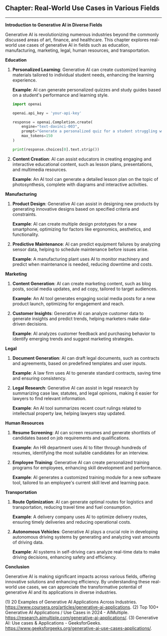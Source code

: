 

## Chapter: Real-World Use Cases in Various Fields 

---

**Introduction to Generative AI in Diverse Fields**

Generative AI is revolutionizing numerous industries beyond the commonly discussed areas of art, finance, and healthcare. This chapter explores real-world use cases of generative AI in fields such as education, manufacturing, marketing, legal, human resources, and transportation.

**Education**

1. **Personalized Learning**: Generative AI can create customized learning materials tailored to individual student needs, enhancing the learning experience.

   **Example**: AI can generate personalized quizzes and study guides based on a student's performance and learning style.

   ```python
   import openai

   openai.api_key = 'your-api-key'

   response = openai.Completion.create(
       engine="text-davinci-003",
       prompt="Generate a personalized quiz for a student struggling with algebra.",
       max_tokens=150
   )

   print(response.choices[0].text.strip())
   ```

2. **Content Creation**: AI can assist educators in creating engaging and interactive educational content, such as lesson plans, presentations, and multimedia resources.

   **Example**: An AI tool can generate a detailed lesson plan on the topic of photosynthesis, complete with diagrams and interactive activities.

**Manufacturing**

1. **Product Design**: Generative AI can assist in designing new products by generating innovative designs based on specified criteria and constraints.

   **Example**: AI can create multiple design prototypes for a new smartphone, optimizing for factors like ergonomics, aesthetics, and functionality.

2. **Predictive Maintenance**: AI can predict equipment failures by analyzing sensor data, helping to schedule maintenance before issues arise.

   **Example**: A manufacturing plant uses AI to monitor machinery and predict when maintenance is needed, reducing downtime and costs.

**Marketing**

1. **Content Generation**: AI can create marketing content, such as blog posts, social media updates, and ad copy, tailored to target audiences.

   **Example**: An AI tool generates engaging social media posts for a new product launch, optimizing for engagement and reach.

2. **Customer Insights**: Generative AI can analyze customer data to generate insights and predict trends, helping marketers make data-driven decisions.

   **Example**: AI analyzes customer feedback and purchasing behavior to identify emerging trends and suggest marketing strategies.

**Legal**

1. **Document Generation**: AI can draft legal documents, such as contracts and agreements, based on predefined templates and user inputs.

   **Example**: A law firm uses AI to generate standard contracts, saving time and ensuring consistency.

2. **Legal Research**: Generative AI can assist in legal research by summarizing case law, statutes, and legal opinions, making it easier for lawyers to find relevant information.

   **Example**: An AI tool summarizes recent court rulings related to intellectual property law, helping lawyers stay updated.

**Human Resources**

1. **Resume Screening**: AI can screen resumes and generate shortlists of candidates based on job requirements and qualifications.

   **Example**: An HR department uses AI to filter through hundreds of resumes, identifying the most suitable candidates for an interview.

2. **Employee Training**: Generative AI can create personalized training programs for employees, enhancing skill development and performance.

   **Example**: AI generates a customized training module for a new software tool, tailored to an employee's current skill level and learning pace.

**Transportation**

1. **Route Optimization**: AI can generate optimal routes for logistics and transportation, reducing travel time and fuel consumption.

   **Example**: A delivery company uses AI to optimize delivery routes, ensuring timely deliveries and reducing operational costs.

2. **Autonomous Vehicles**: Generative AI plays a crucial role in developing autonomous driving systems by generating and analyzing vast amounts of driving data.

   **Example**: AI systems in self-driving cars analyze real-time data to make driving decisions, enhancing safety and efficiency.

**Conclusion**

Generative AI is making significant impacts across various fields, offering innovative solutions and enhancing efficiency. By understanding these real-world use cases, we can appreciate the transformative potential of generative AI and its applications in diverse industries.

(1) 20 Examples of Generative AI Applications Across Industries. https://www.coursera.org/articles/generative-ai-applications.
(2) Top 100+ Generative AI Applications / Use Cases in 2024 - AIMultiple. https://research.aimultiple.com/generative-ai-applications/.
(3) Generative AI: Use cases & Applications - GeeksforGeeks. https://www.geeksforgeeks.org/generative-ai-use-cases-applications/.
